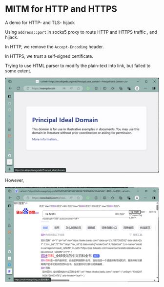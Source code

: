 # MITM for HTTP and HTTPS

A demo for HTTP- and TLS- hijack

Using `address::port` in socks5 proxy to route HTTP and HTTPS traffic
, and hijack.

In HTTP, we remove the `Accept-Encoding` header.

In HTTPS, we trust a self-signed certificate.

Trying to use HTML parser to modify the plain-text into link, but failed to some extent.

![image1](./image1.png)

However,

![image](./image.png)

